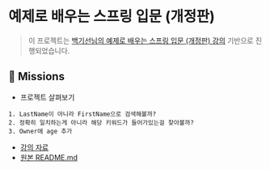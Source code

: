 # 예제로 배우는 스프링 입문 (개정판)

> 이 프로젝트는 [백기선님의 예제로 배우는 스프링 입문 (개정판) 강의](https://www.inflearn.com/course/spring_revised_edition#curriculum) 기반으로 진행되었습니다.

## 🚀 Missions

- 프로젝트 살펴보기
```
1. LastName이 아니라 FirstName으로 검색해볼까?
2. 정확히 일치하는게 아니라 해당 키워드가 들어가있는걸 찾아볼까?
3. Owner에 age 추가
```

- [강의 자료](https://docs.google.com/document/d/1fPwXquYpD9pMnZGM5ly6ihkfbiGw_BDKqwNChEz0w6A/edit#heading=h.ki9map5kxf2z)
- [원본 README.md](docs/origin.md)
